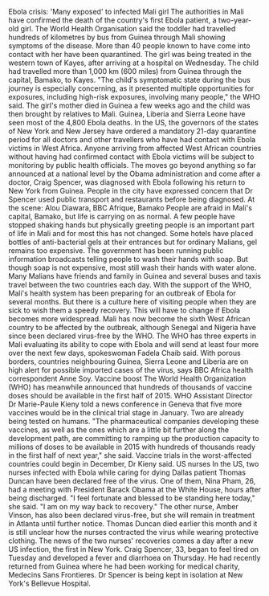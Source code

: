 Ebola crisis: 'Many exposed' to infected Mali girl
The authorities in Mali have confirmed the death of the country's first Ebola patient, a two-year-old girl.
The World Health Organisation said the toddler had travelled hundreds of kilometres by bus from Guinea through Mali showing symptoms of the disease.
More than 40 people known to have come into contact with her have been quarantined.
The girl was being treated in the western town of Kayes, after arriving at a hospital on Wednesday.
The child had travelled more than 1,000 km (600 miles) from Guinea through the capital, Bamako, to Kayes.
"The child's symptomatic state during the bus journey is especially concerning, as it presented multiple opportunities for exposures, including high-risk exposures, involving many people," the WHO said.
The girl's mother died in Guinea a few weeks ago and the child was then brought by relatives to Mali.
Guinea, Liberia and Sierra Leone have seen most of the 4,800 Ebola deaths.
In the US, the governors of the states of New York and New Jersey have ordered a mandatory 21-day quarantine period for all doctors and other travellers who have had contact with Ebola victims in West Africa.
Anyone arriving from affected West African countries without having had confirmed contact with Ebola victims will be subject to monitoring by public health officials.
The moves go beyond anything so far announced at a national level by the Obama administration and come after a doctor, Craig Spencer, was diagnosed with Ebola following his return to New York from Guinea.
People in the city have expressed concern that Dr Spencer used public transport and restaurants before being diagnosed.
At the scene: Alou Diawara, BBC Afrique, Bamako
People are afraid in Mali's capital, Bamako, but life is carrying on as normal. A few people have stopped shaking hands but physically greeting people is an important part of life in Mali and for most this has not changed.
Some hotels have placed bottles of anti-bacterial gels at their entrances but for ordinary Malians, gel remains too expensive. The government has been running public information broadcasts telling people to wash their hands with soap. But though soap is not expensive, most still wash their hands with water alone.
Many Malians have friends and family in Guinea and several buses and taxis travel between the two countries each day.
With the support of the WHO, Mali's health system has been preparing for an outbreak of Ebola for several months. But there is a culture here of visiting people when they are sick to wish them a speedy recovery.
This will have to change if Ebola becomes more widespread.
Mali has now become the sixth West African country to be affected by the outbreak, although Senegal and Nigeria have since been declared virus-free by the WHO.
The WHO has three experts in Mali evaluating its ability to cope with Ebola and will send at least four more over the next few days, spokeswoman Fadela Chaib said.
With porous borders, countries neighbouring Guinea, Sierra Leone and Liberia are on high alert for possible imported cases of the virus, says BBC Africa health correspondent Anne Soy.
Vaccine boost
The World Health Organization (WHO) has meanwhile announced that hundreds of thousands of vaccine doses should be available in the first half of 2015.
WHO Assistant Director Dr Marie-Paule Kieny told a news conference in Geneva that five more vaccines would be in the clinical trial stage in January. Two are already being tested on humans.
"The pharmaceutical companies developing these vaccines, as well as the ones which are a little bit further along the development path, are committing to ramping up the production capacity to millions of doses to be available in 2015 with hundreds of thousands ready in the first half of next year," she said.
Vaccine trials in the worst-affected countries could begin in December, Dr Kieny said.
US nurses
In the US, two nurses infected with Ebola while caring for dying Dallas patient Thomas Duncan have been declared free of the virus.
One of them, Nina Pham, 26, had a meeting with President Barack Obama at the White House, hours after being discharged.
"I feel fortunate and blessed to be standing here today," she said. "I am on my way back to recovery."
The other nurse, Amber Vinson, has also been declared virus-free, but she will remain in treatment in Atlanta until further notice.
Thomas Duncan died earlier this month and it is still unclear how the nurses contracted the virus while wearing protective clothing.
The news of the two nurses' recoveries comes a day after a new US infection, the first in New York.
Craig Spencer, 33, began to feel tired on Tuesday and developed a fever and diarrhoea on Thursday. He had recently returned from Guinea where he had been working for medical charity, Medecins Sans Frontieres.
Dr Spencer is being kept in isolation at New York's Bellevue Hospital.

